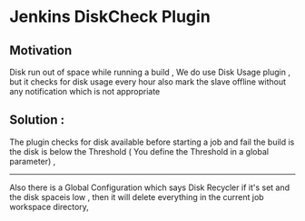 Jenkins DiskCheck Plugin
=============
 
Motivation
---------
 Disk run out of space while running a build , We do use Disk Usage plugin , but it checks for disk usage every hour also mark the slave offline without any notification which is not appropriate

Solution :
--------
 The plugin checks for disk available before starting a job and fail the build is the disk is below the Threshold ( You define the Threshold in a global parameter) , 

-------------
Also there is a Global Configuration which says Disk Recycler if it's set and the disk spaceis low , then it will delete everything in the current job workspace directory,
